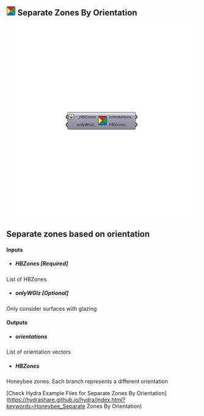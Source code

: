 ## ![](../../images/icons/Separate_Zones_By_Orientation.png) Separate Zones By Orientation

![](../../images/components/Separate_Zones_By_Orientation.png)

Separate zones based on orientation
 -
 

#### Inputs
* ##### HBZones [Required]
List of HBZones
* ##### onlyWGlz [Optional]
Only consider surfaces with glazing

#### Outputs
* ##### orientations
List of orientation vectors
* ##### HBZones
Honeybee zones. Each branch represents a different orientation


[Check Hydra Example Files for Separate Zones By Orientation](https://hydrashare.github.io/hydra/index.html?keywords=Honeybee_Separate Zones By Orientation)